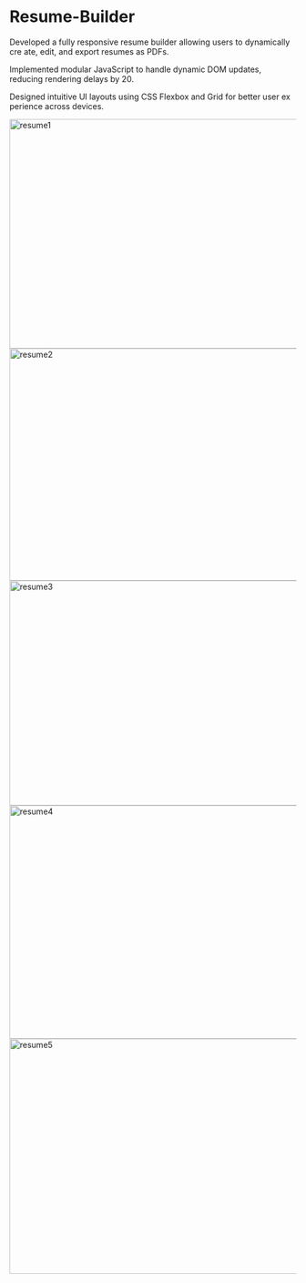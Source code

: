 # Resume-Builder
Developed a fully responsive resume builder allowing users to dynamically cre
ate, edit, and export resumes as PDFs.

Implemented modular JavaScript to handle dynamic DOM updates, reducing
rendering delays by 20.

 Designed intuitive UI layouts using CSS Flexbox and Grid for better user ex
perience across devices.

<img width="715" height="403" alt="resume1" src="https://github.com/user-attachments/assets/b25374f6-51fa-44bd-8c7d-67f8112671d4" />
<img width="723" height="408" alt="resume2" src="https://github.com/user-attachments/assets/8f3c6a28-f8f5-4807-8c19-020b14a325f5" />
<img width="707" height="395" alt="resume3" src="https://github.com/user-attachments/assets/0b838610-9c1e-4730-93de-01188180ca6c" />
<img width="730" height="410" alt="resume4" src="https://github.com/user-attachments/assets/f150802a-f05c-43c0-88c9-1691a0e4a36d" />
<img width="732" height="413" alt="resume5" src="https://github.com/user-attachments/assets/43ba721f-12ff-4a7d-b427-502923c10d3d" />
